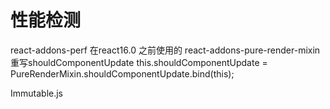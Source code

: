 # 性能检测

  react-addons-perf  在react16.0 之前使用的
  react-addons-pure-render-mixin  重写shouldComponentUpdate
    this.shouldComponentUpdate = PureRenderMixin.shouldComponentUpdate.bind(this);

  Immutable.js
